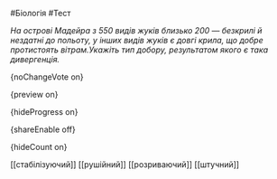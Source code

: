 #Біологія #Тест

*На острові  Мадейра з 550 видів жуків близько 200 — безкрилі й нездатні до польоту, у  інших видів жуків є довгі крила, що добре протистоять вітрам.Укажіть тип добору, результатом якого є така дивергенція.*

{noChangeVote on}

{preview on}

{hideProgress on}

{shareEnable off}

{hideCount on}

[[стабілізуючий]]
[[рушійний]]
[[розриваючий]]
[[штучний]]
